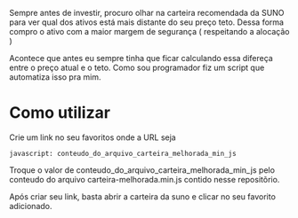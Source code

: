 Sempre antes de investir, procuro olhar na carteira recomendada da SUNO para ver qual dos ativos está mais distante do seu preço teto. Dessa forma compro o ativo com a maior margem de segurança ( respeitando a alocação )

Acontece que antes eu sempre tinha que ficar calculando essa difereça entre o preço atual e o teto. Como sou programador fiz um script que automatiza isso pra mim.


# Como utilizar

Crie um link no seu favoritos onde a URL seja

    javascript: conteudo_do_arquivo_carteira_melhorada_min_js

Troque o valor de conteudo_do_arquivo_carteira_melhorada_min_js pelo conteudo do arquivo
carteira-melhorada.min.js contido nesse repositõrio.

Após criar seu link, basta abrir a carteira da suno e clicar no seu favorito adicionado.